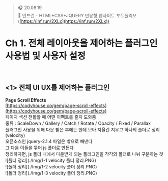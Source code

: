 ﻿> 🎧 20.08.19 <br>
> 🧩 인프런 - HTML+CSS+JQUERY 반응형 웹사이트 포트폴리오 ([https://inf.run/2XLx](https://inf.run/2XLx))

# Ch 1. 전체 레이아웃을 제어하는 플러그인 사용법 및 사용자 설정

<br>

## <1> 전체 UI UX를 제어하는 플러그인

**Page Scroll Effects**<br>
[https://codyhouse.co/gem/page-scroll-effects](https://codyhouse.co/gem/page-scroll-effects)<br>
페이지 섹션 전활할 때 어떤 이펙트를 줄지 도와줌<br>
종류 : ScaleDown / Gallery / Catch / Rotate / Opacity / Fixed / Parallax<br>
플러그인 사용을 위해 다운 받은 후에는 한데 모아 지울건 지우고 하나의 폴더로 정리(velocity)<br>
오픈소스인 jquery-2.1.4 파일은 밖으로 빼낸다<br>
그 다음 이들을 묶어 js 폴더로 만든다<br>
정리하자면, js 폴더 내에서 다운받게 되는 플러그인을 각각의 폴더로 나눠 구분하는 것<br>
![폴더 정리](./Img/1-1 velocity 폴더 정리.PNG)<br>
![폴더 정리](./Img/1-2 velocity 폴더 정리.PNG)<br>
![폴더 정리](./Img/1-3 velocity 폴더 정리.PNG)<br>
